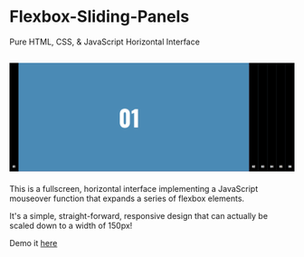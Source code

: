 # Flexbox-Sliding-Panels

Pure HTML, CSS, & JavaScript Horizontal Interface

![screen-cap](https://raw.githubusercontent.com/scottonanski/flexbox-sliding-panels/main/images/screen-cap.png)
---

This is a fullscreen, horizontal interface implementing a JavaScript mouseover function that expands a series of flexbox elements.

It's a simple, straight-forward, responsive design that can actually be scaled down to a width of 150px!

Demo it [here](https://scottonanski.github.io/flexbox-sliding-panels/)
